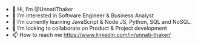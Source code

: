 - 👋 Hi, I’m @UnnatiThaker
- 👀 I’m interested in Software Engineer & Business Analyst
- 🌱 I’m currently learning JavaScript & Node JS, Python, SQL and NoSQL.
- 💞️ I’m looking to collaborate on Product & Project development
- 📫 How to reach me https://www.linkedin.com/in/unnati-thaker/

<!---
UnnatiThaker/UnnatiThaker is a ✨ special ✨ repository because its `README.md` (this file) appears on your GitHub profile.
You can click the Preview link to take a look at your changes.
--->
